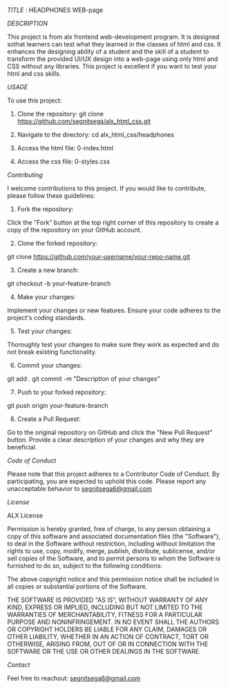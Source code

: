*TITLE* : HEADPHONES WEB-page

*DESCRIPTION*

This project is from alx frontend web-development program. It is designed sothat learners can test what they learned in the classes of html and css. It enhances the designing ability of a student and the skill of a student to transform the provided UI/UX design into a web-page using only html and CSS without any libraries. This project is excellent if you want to test your html and css skills.

*USAGE*

To use this project:

1. Clone the repository: git clone https://github.com/segnitsega/alx_html_css.git

2. Navigate to the directory: cd alx_html_css/headphones

3. Access the html file:  0-index.html

4. Access the css file: 0-styles.css

*Contributing*

I welcome contributions to this project. If you would like to contribute, please follow these guidelines:

1. Fork the repository:

Click the "Fork" button at the top right corner of this repository to create a copy of the repository on your GitHub account.

2. Clone the forked repository:

git clone https://github.com/your-username/your-repo-name.git

3. Create a new branch:

git checkout -b your-feature-branch

4. Make your changes:

Implement your changes or new features. Ensure your code adheres to the project's coding standards.

5. Test your changes:

Thoroughly test your changes to make sure they work as expected and do not break existing functionality.

6. Commit your changes:

git add .
git commit -m "Description of your changes"

7. Push to your forked repository:

git push origin your-feature-branch

8. Create a Pull Request:

Go to the original repository on GitHub and click the "New Pull Request" button. Provide a clear description of your changes and why they are beneficial.

*Code of Conduct*

Please note that this project adheres to a Contributor Code of Conduct. By participating, you are expected to uphold this code. Please report any unacceptable behavior to 
segnitsega6@gmail.com

*License*

ALX License

Permission is hereby granted, free of charge, to any person obtaining a copy
of this software and associated documentation files (the "Software"), to deal
in the Software without restriction, including without limitation the rights
to use, copy, modify, merge, publish, distribute, sublicense, and/or sell
copies of the Software, and to permit persons to whom the Software is
furnished to do so, subject to the following conditions:

The above copyright notice and this permission notice shall be included in all
copies or substantial portions of the Software.

THE SOFTWARE IS PROVIDED "AS IS", WITHOUT WARRANTY OF ANY KIND, EXPRESS OR
IMPLIED, INCLUDING BUT NOT LIMITED TO THE WARRANTIES OF MERCHANTABILITY,
FITNESS FOR A PARTICULAR PURPOSE AND NONINFRINGEMENT. IN NO EVENT SHALL THE
AUTHORS OR COPYRIGHT HOLDERS BE LIABLE FOR ANY CLAIM, DAMAGES OR OTHER
LIABILITY, WHETHER IN AN ACTION OF CONTRACT, TORT OR OTHERWISE, ARISING FROM,
OUT OF OR IN CONNECTION WITH THE SOFTWARE OR THE USE OR OTHER DEALINGS IN THE
SOFTWARE.

*Contact*

Feel free to reachout: segnitsega6@gmail.com